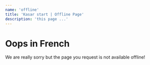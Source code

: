 ```yaml
---
name: 'offline'
title: 'Kasar start | Offline Page'
description: 'this page ...'
---
```


<!-- offline page contents -->
<div class="oops">

# Oops in French

We are really sorry but the page you request is not available offline!

</div><!-- /.error page contents -->
